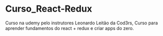 # Curso_React-Redux
Curso na udemy pelo instrutores Leonardo Leitão da Cod3rs, Curso para aprender fundamentos do react + redux e criar apps do zero.
